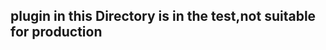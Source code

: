 
plugin in this Directory is in the test,not suitable for production
-------------------------------------------------------------------


